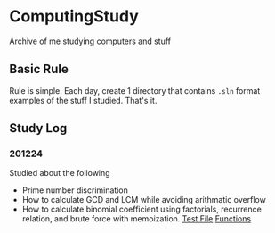 # ComputingStudy
Archive of me studying computers and stuff

## Basic Rule
Rule is simple. Each day, create 1 directory that contains `.sln` format examples of the stuff I studied. That's it.

## Study Log

### 201224
Studied about the following
- Prime number discrimination
- How to calculate GCD and LCM while avoiding arithmatic overflow
- How to calculate binomial coefficient using factorials, recurrence relation, and brute force with memoization.
[Test File](../blob/master/201224/201224_Study/201224_Study/Program.cs)
[Functions](../blob/master/201224/201224_Study/201224_Study/TestFunctions.cs)
